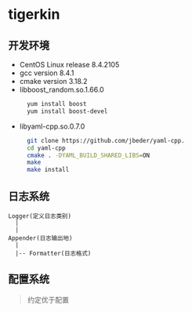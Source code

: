 # tigerkin

## 开发环境

* CentOS Linux release 8.4.2105
* gcc version 8.4.1
* cmake version 3.18.2
* libboost_random.so.1.66.0
  ```sh
    yum install boost
    yum install boost-devel
  ```
* libyaml-cpp.so.0.7.0
  ```sh
    git clone https://github.com/jbeder/yaml-cpp.
    cd yaml-cpp
    cmake . -DYAML_BUILD_SHARED_LIBS=ON
    make
    make install
  ```

## 日志系统

    Logger(定义日志类别)
      |
      |
    Appender(日志输出地)
      |
      |-- Formatter(日志格式)

## 配置系统

> 约定优于配置

